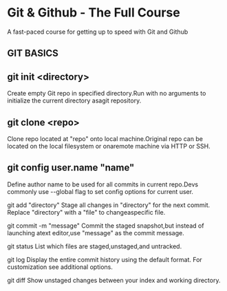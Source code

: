 # Git & Github - The Full Course

A fast-paced course for getting up to speed with Git and Github

## GIT BASICS

**git init**
<**directory**>
--
Create empty Git repo in specified directory.Run with no
arguments to initialize the current directory asagit repository.

## **git clone <**repo**>**

Clone repo located at "repo" onto local machine.Original repo can be
located on the local filesystem or onaremote machine via HTTP or SSH.

**git config**
user.name "name"
--
Define author name to be used for all commits in current repo.Devs
commonly use --global flag to set config options for current user.

git add
"directory"
Stage all changes in "directory" for the next commit.
Replace "directory" with a "file" to changeaspecific file.

git commit -m
"message"
Commit the staged snapshot,but instead of launching
atext editor,use "message" as the commit message.

git status
List which files are staged,unstaged,and untracked.

git log
Display the entire commit history using the default format.
For customization see additional options.

git diff
Show unstaged changes between your index and
working directory.
